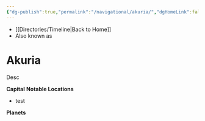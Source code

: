 ```yaml
---
{"dg-publish":true,"permalink":"/navigational/akuria/","dgHomeLink":false}
---
```


- [[Directories/Timeline\|Back to Home]]
- Also known as 

# Akuria
Desc

**Capital**
**Notable Locations**
- test

**Planets**

